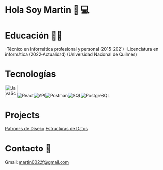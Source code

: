 # Hola Soy Martin 👋 💻

# Educación 👨‍🏫
-Técnico en Informática profesional y personal (2015-2021)
-Licenciatura en informática (2022-Actualidad)
(Universidad Nacional de Quilmes)

# Tecnologías
<img src="https://cdn.jsdelivr.net/gh/devicons/devicon/icons/javascript/javascript-original.svg" alt="JavaScript" width="40"/><img src="https://cdn.simpleicons.org/react?viewbox=auto&size=30" alt="React" /><img src="https://cdn.simpleicons.org/api?viewbox=auto&size=30" alt="API" /><img src="https://cdn.simpleicons.org/postman?viewbox=auto&size=30" alt="Postman" /><img src="https://cdn.simpleicons.org/sqlite?viewbox=auto&size=30" alt="SQL" /><img src="https://cdn.simpleicons.org/postgresql?viewbox=auto&size=30" alt="PostgreSQL" />

# Projects
[Patrones de Diseño](https://github.com/martinlovotti/TP-PatronesEnJava)
[Estructuras de Datos](https://github.com/martinlovotti/EstrD2025s2)

# Contacto 📧
Gmail: martin0022f@gmail.com


